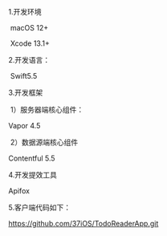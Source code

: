 1.开发环境

​    macOS 12+

​    Xcode 13.1+

2.开发语言：

​    Swift5.5

3.开发框架

​    1）服务器端核心组件：

   Vapor 4.5

​    2）数据源端核心组件

   Contentful 5.5

4.开发提效工具

   Apifox

5.客户端代码如下：

https://github.com/37iOS/TodoReaderApp.git